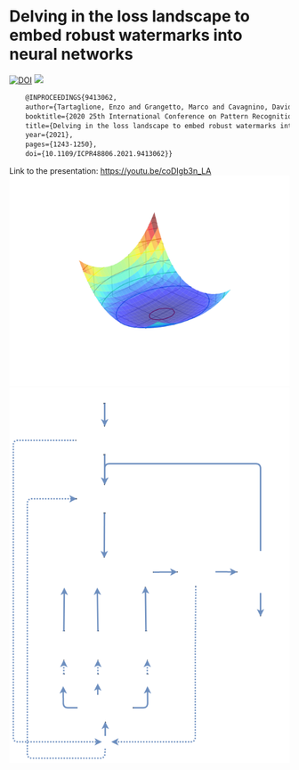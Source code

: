 # Delving in the loss landscape to embed robust watermarks into neural networks
[![DOI](https://zenodo.org/badge/doi/10.1109/ICPR48806.2021.9413062.svg)](http://dx.doi.org/10.1109/ICPR48806.2021.9413062)
[![](https://img.shields.io/badge/YouTube-FF0000?style=for-the-badge&logo=youtube&logoColor=white)](https://youtu.be/coDIgb3n_LA )

```latex
    @INPROCEEDINGS{9413062,
    author={Tartaglione, Enzo and Grangetto, Marco and Cavagnino, Davide and Botta, Marco},
    booktitle={2020 25th International Conference on Pattern Recognition (ICPR)}, 
    title={Delving in the loss landscape to embed robust watermarks into neural networks}, 
    year={2021},
    pages={1243-1250},
    doi={10.1109/ICPR48806.2021.9413062}}
```
Link to the presentation: https://youtu.be/coDIgb3n_LA 
![Optional Text](valley.png)
![Optional Text](algorithm.png)
